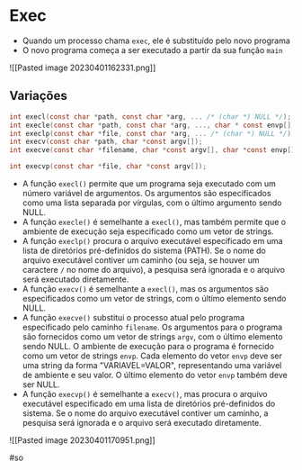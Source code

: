 
# Exec

- Quando um processo chama `exec`, ele é substituído pelo novo programa
- O novo programa começa a ser executado a partir da sua função `main`

![[Pasted image 20230401162331.png]]

## Variações

```c
int execl(const char *path, const char *arg, ... /* (char *) NULL */);
int execle(const char *path, const char *arg, ..., char * const envp[]);
int execlp(const char *file, const char *arg, ... /* (char *) NULL */);
int execv(const char *path, char *const argv[]);
int execve(const char *filename, char *const argv[], char *const envp[]);

int execvp(const char *file, char *const argv[]);
```

- A função `execl()` permite que um programa seja executado com um número variável de argumentos. Os argumentos são especificados como uma lista separada por vírgulas, com o último argumento sendo NULL.
- A função `execle()` é semelhante a `execl()`, mas também permite que o ambiente de execução seja especificado como um vetor de strings.
- A função `execlp()` procura o arquivo executável especificado em uma lista de diretórios pré-definidos do sistema (PATH). Se o nome do arquivo executável contiver um caminho (ou seja, se houver um caractere `/` no nome do arquivo), a pesquisa será ignorada e o arquivo será executado diretamente.
- A função `execv()` é semelhante a `execl()`, mas os argumentos são especificados como um vetor de strings, com o último elemento sendo NULL.
- A função `execve()` substitui o processo atual pelo programa especificado pelo caminho `filename`. Os argumentos para o programa são fornecidos como um vetor de strings `argv`, com o último elemento sendo NULL. O ambiente de execução para o programa é fornecido como um vetor de strings `envp`. Cada elemento do vetor `envp` deve ser uma string da forma "VARIAVEL=VALOR", representando uma variável de ambiente e seu valor. O último elemento do vetor `envp` também deve ser NULL.
- A função `execvp()` é semelhante a `execv()`, mas procura o arquivo executável especificado em uma lista de diretórios pré-definidos do sistema. Se o nome do arquivo executável contiver um caminho, a pesquisa será ignorada e o arquivo será executado diretamente.

![[Pasted image 20230401170951.png]]

#so

